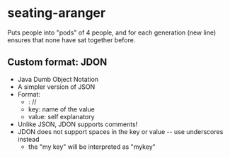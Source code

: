 # seating-aranger
Puts people into "pods" of 4 people, and for each generation (new line) ensures that none have sat together before.

## Custom format: JDON
- Java Dumb Object Notation
- A simpler version of JSON
- Format:
  * <key>: <value> // <comment>
  * key: name of the value
  * value: self explanatory
- Unlike JSON, JDON supports comments!
- JDON does not support spaces in the key or value -- use underscores instead
  * the <key> "my key" will be interpreted as "mykey"
